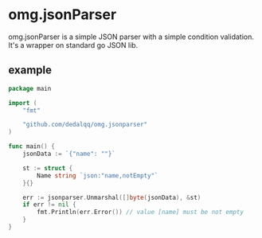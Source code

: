 # omg.jsonParser

omg.jsonParser is a simple JSON parser with a simple condition validation. It's a wrapper on standard go JSON lib.

## example

```go
package main

import (
	"fmt"

	"github.com/dedalqq/omg.jsonparser"
)

func main() {
	jsonData := `{"name": ""}`

	st := struct {
		Name string `json:"name,notEmpty"`
	}{}

	err := jsonparser.Unmarshal([]byte(jsonData), &st)
	if err != nil {
		fmt.Println(err.Error()) // value [name] must be not empty
	}
}

```